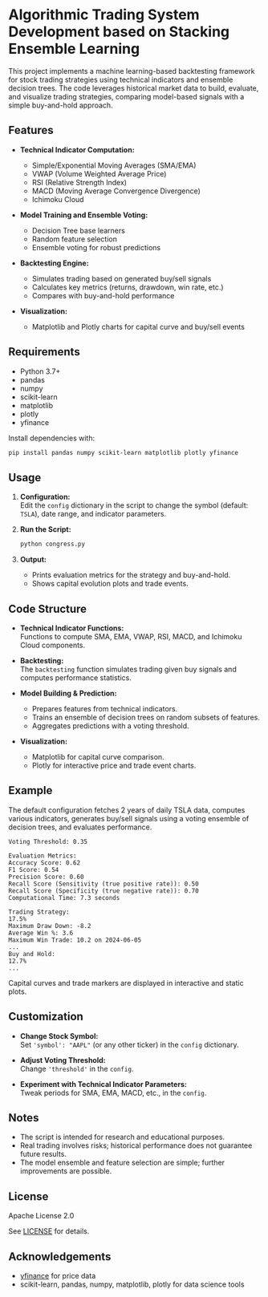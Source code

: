 # Algorithmic Trading System Development based on Stacking Ensemble Learning

This project implements a machine learning-based backtesting framework for stock trading strategies using technical indicators and ensemble decision trees. The code leverages historical market data to build, evaluate, and visualize trading strategies, comparing model-based signals with a simple buy-and-hold approach.

## Features

- **Technical Indicator Computation:** 
  - Simple/Exponential Moving Averages (SMA/EMA)
  - VWAP (Volume Weighted Average Price)
  - RSI (Relative Strength Index)
  - MACD (Moving Average Convergence Divergence)
  - Ichimoku Cloud

- **Model Training and Ensemble Voting:**
  - Decision Tree base learners
  - Random feature selection
  - Ensemble voting for robust predictions

- **Backtesting Engine:**
  - Simulates trading based on generated buy/sell signals
  - Calculates key metrics (returns, drawdown, win rate, etc.)
  - Compares with buy-and-hold performance

- **Visualization:**
  - Matplotlib and Plotly charts for capital curve and buy/sell events

## Requirements

- Python 3.7+
- pandas
- numpy
- scikit-learn
- matplotlib
- plotly
- yfinance

Install dependencies with:

```bash
pip install pandas numpy scikit-learn matplotlib plotly yfinance
```

## Usage

1. **Configuration:**  
   Edit the `config` dictionary in the script to change the symbol (default: `TSLA`), date range, and indicator parameters.

2. **Run the Script:**  
   ```bash
   python congress.py
   ```

3. **Output:**  
   - Prints evaluation metrics for the strategy and buy-and-hold.
   - Shows capital evolution plots and trade events.

## Code Structure

- **Technical Indicator Functions:**  
  Functions to compute SMA, EMA, VWAP, RSI, MACD, and Ichimoku Cloud components.

- **Backtesting:**  
  The `backtesting` function simulates trading given buy signals and computes performance statistics.

- **Model Building & Prediction:**  
  - Prepares features from technical indicators.
  - Trains an ensemble of decision trees on random subsets of features.
  - Aggregates predictions with a voting threshold.

- **Visualization:**  
  - Matplotlib for capital curve comparison.
  - Plotly for interactive price and trade event charts.

## Example

The default configuration fetches 2 years of daily TSLA data, computes various indicators, generates buy/sell signals using a voting ensemble of decision trees, and evaluates performance.

```
Voting Threshold: 0.35

Evaluation Metrics:
Accuracy Score: 0.62
F1 Score: 0.54
Precision Score: 0.60
Recall Score (Sensitivity (true positive rate)): 0.50
Recall Score (Specificity (true negative rate)): 0.70
Computational Time: 7.3 seconds

Trading Strategy:
17.5%
Maximum Draw Down: -8.2
Average Win %: 3.6
Maximum Win Trade: 10.2 on 2024-06-05
...
Buy and Hold:
12.7%
...
```

Capital curves and trade markers are displayed in interactive and static plots.

## Customization

- **Change Stock Symbol:**  
  Set `'symbol': "AAPL"` (or any other ticker) in the `config` dictionary.

- **Adjust Voting Threshold:**  
  Change `'threshold'` in the `config`.

- **Experiment with Technical Indicator Parameters:**  
  Tweak periods for SMA, EMA, MACD, etc., in the `config`.

## Notes

- The script is intended for research and educational purposes.  
- Real trading involves risks; historical performance does not guarantee future results.
- The model ensemble and feature selection are simple; further improvements are possible.

## License

Apache License 2.0

See [LICENSE](LICENSE) for details.

## Acknowledgements

- [yfinance](https://github.com/ranaroussi/yfinance) for price data
- scikit-learn, pandas, numpy, matplotlib, plotly for data science tools
